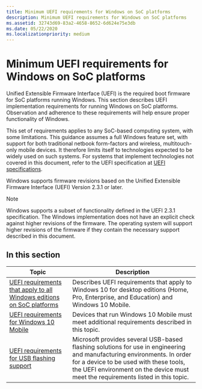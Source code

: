 ```yaml
---
title: Minimum UEFI requirements for Windows on SoC platforms
description: Minimum UEFI requirements for Windows on SoC platforms
ms.assetid: 32743d69-83a2-4658-8652-6d624e75e3db
ms.date: 05/22/2020
ms.localizationpriority: medium
---
```


# Minimum UEFI requirements for Windows on SoC platforms

Unified Extensible Firmware Interface (UEFI) is the required boot firmware for SoC platforms running Windows. This section describes UEFI implementation requirements for running Windows on SoC platforms. Observation and adherence to these requirements will help ensure proper functionality of Windows.

This set of requirements applies to any SoC-based computing system, with some limitations. This guidance assumes a full Windows feature set, with support for both traditional netbook form-factors and wireless, multitouch-only mobile devices. It therefore limits itself to technologies expected to be widely used on such systems. For systems that implement technologies not covered in this document, refer to the UEFI specification at [UEFI specifications](https://uefi.org/specifications).

Windows supports firmware revisions based on the Unified Extensible Firmware Interface (UEFI) Version 2.3.1 or later.

> [!NOTE]
> Windows supports a subset of functionality defined in the UEFI 2.3.1 specification. The Windows implementation does not have an explicit check against higher revisions of the firmware. The operating system will support higher revisions of the firmware if they contain the necessary support described in this document.

## In this section

| Topic | Description |
| --- | --- |
| [UEFI requirements that apply to all Windows editions on SoC platforms](uefi-requirements-that-apply-to-all-windows-platforms.md) | Describes UEFI requirements that apply to Windows 10 for desktop editions (Home, Pro, Enterprise, and Education) and Windows 10 Mobile. |
| [UEFI requirements for Windows 10 Mobile](uefi-requirements-specific-to-windows-mobile.md) | Devices that run Windows 10 Mobile must meet additional requirements described in this topic. |
| [UEFI requirements for USB flashing support](uefi-requirements-for-usb-flashing-support.md) | Microsoft provides several USB-based flashing solutions for use in engineering and manufacturing environments. In order for a device to be used with these tools, the UEFI environment on the device must meet the requirements listed in this topic. |
